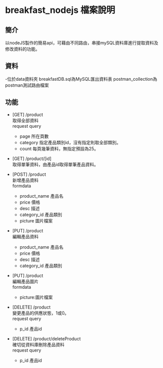 # breakfast_nodejs 檔案說明
## 簡介
以nodeJS製作的簡易api，可藉由不同路由，串接mySQL資料庫進行提取資料及修改資料的功能。

## 資料
-位於data資料夾
breakfastDB.sql為MySQL匯出資料表
postman_collection為postman測試路由檔案

## 功能
- [GET] /product  
  取得全部資料  
  request query  
    - page 所在頁數
    - category 指定產品類別id，沒有指定則取全部類別。
    - count 每頁幾筆資料，無指定預設為25。
      
- [GET] /product/[id]  
  取得單筆資料，由產品id取得單筆產品資料。  
  
- [POST] /product  
  新增產品資料  
  formdata  
  - product_name 產品名
  - price 價格
  - desc 描述
  - category_id 產品類別
  - picture 圖片檔案
- [PUT] /product  
  編輯產品資料  
  - product_name 產品名
  - price 價格
  - desc 描述
  - category_id 產品類別
  
- [PUT] /product  
  編輯產品圖片  
  formdata  
  - picture:圖片檔案
  
- [DELETE] /product  
  變更產品的供應狀態，1或0。  
  request query  
  - p_id 產品id
    
- [DELETE] /product/deleteProduct  
  確切從資料庫刪除產品資料  
  request query  
  - p_id 產品id
